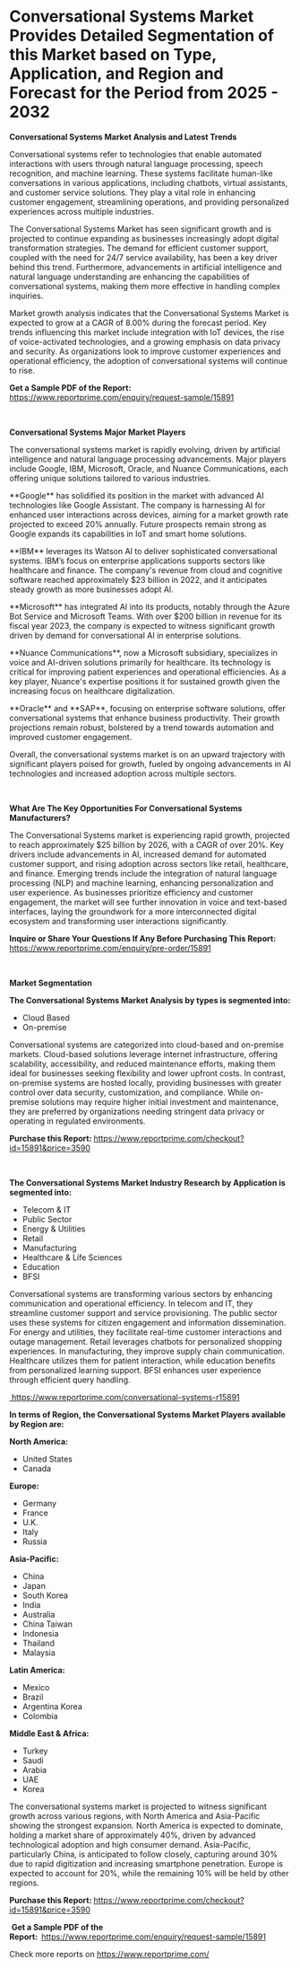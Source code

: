<p><h1>Conversational Systems Market Provides Detailed Segmentation of this Market based on Type, Application, and Region and Forecast for the Period from 2025 - 2032</h1></p><p><strong>Conversational Systems Market Analysis and Latest Trends</strong></p>
<p><p>Conversational systems refer to technologies that enable automated interactions with users through natural language processing, speech recognition, and machine learning. These systems facilitate human-like conversations in various applications, including chatbots, virtual assistants, and customer service solutions. They play a vital role in enhancing customer engagement, streamlining operations, and providing personalized experiences across multiple industries.</p><p>The Conversational Systems Market has seen significant growth and is projected to continue expanding as businesses increasingly adopt digital transformation strategies. The demand for efficient customer support, coupled with the need for 24/7 service availability, has been a key driver behind this trend. Furthermore, advancements in artificial intelligence and natural language understanding are enhancing the capabilities of conversational systems, making them more effective in handling complex inquiries.</p><p>Market growth analysis indicates that the Conversational Systems Market is expected to grow at a CAGR of 8.00% during the forecast period. Key trends influencing this market include integration with IoT devices, the rise of voice-activated technologies, and a growing emphasis on data privacy and security. As organizations look to improve customer experiences and operational efficiency, the adoption of conversational systems will continue to rise.</p></p>
<p><strong>Get a Sample PDF of the Report:&nbsp;</strong> <a href="https://www.reportprime.com/enquiry/request-sample/15891?utm_campaign=2940&utm_medium=2&utm_source=Github&utm_content=ia&utm_term=20032025&utm_id=conversational-systems">https://www.reportprime.com/enquiry/request-sample/15891</a></p>
<p>&nbsp;</p>
<p><strong>Conversational Systems Major Market Players</strong></p>
<p><p>The conversational systems market is rapidly evolving, driven by artificial intelligence and natural language processing advancements. Major players include Google, IBM, Microsoft, Oracle, and Nuance Communications, each offering unique solutions tailored to various industries.</p><p>**Google** has solidified its position in the market with advanced AI technologies like Google Assistant. The company is harnessing AI for enhanced user interactions across devices, aiming for a market growth rate projected to exceed 20% annually. Future prospects remain strong as Google expands its capabilities in IoT and smart home solutions.</p><p>**IBM** leverages its Watson AI to deliver sophisticated conversational systems. IBM’s focus on enterprise applications supports sectors like healthcare and finance. The company's revenue from cloud and cognitive software reached approximately $23 billion in 2022, and it anticipates steady growth as more businesses adopt AI.</p><p>**Microsoft** has integrated AI into its products, notably through the Azure Bot Service and Microsoft Teams. With over $200 billion in revenue for its fiscal year 2023, the company is expected to witness significant growth driven by demand for conversational AI in enterprise solutions.</p><p>**Nuance Communications**, now a Microsoft subsidiary, specializes in voice and AI-driven solutions primarily for healthcare. Its technology is critical for improving patient experiences and operational efficiencies. As a key player, Nuance's expertise positions it for sustained growth given the increasing focus on healthcare digitalization.</p><p>**Oracle** and **SAP**, focusing on enterprise software solutions, offer conversational systems that enhance business productivity. Their growth projections remain robust, bolstered by a trend towards automation and improved customer engagement.</p><p>Overall, the conversational systems market is on an upward trajectory with significant players poised for growth, fueled by ongoing advancements in AI technologies and increased adoption across multiple sectors.</p></p>
<p>&nbsp;</p>
<p><strong>What Are The Key Opportunities For Conversational Systems Manufacturers?</strong></p>
<p><p>The Conversational Systems market is experiencing rapid growth, projected to reach approximately $25 billion by 2026, with a CAGR of over 20%. Key drivers include advancements in AI, increased demand for automated customer support, and rising adoption across sectors like retail, healthcare, and finance. Emerging trends include the integration of natural language processing (NLP) and machine learning, enhancing personalization and user experience. As businesses prioritize efficiency and customer engagement, the market will see further innovation in voice and text-based interfaces, laying the groundwork for a more interconnected digital ecosystem and transforming user interactions significantly.</p></p>
<p><strong>Inquire or Share Your Questions If Any Before Purchasing This Report:</strong> <a href="https://www.reportprime.com/enquiry/pre-order/15891?utm_campaign=2940&utm_medium=2&utm_source=Github&utm_content=ia&utm_term=20032025&utm_id=conversational-systems">https://www.reportprime.com/enquiry/pre-order/15891</a></p>
<p>&nbsp;</p>
<p><strong>Market Segmentation</strong></p>
<p><strong>The Conversational Systems Market Analysis by types is segmented into:</strong></p>
<p><ul><li>Cloud Based</li><li>On-premise</li></ul></p>
<p><p>Conversational systems are categorized into cloud-based and on-premise markets. Cloud-based solutions leverage internet infrastructure, offering scalability, accessibility, and reduced maintenance efforts, making them ideal for businesses seeking flexibility and lower upfront costs. In contrast, on-premise systems are hosted locally, providing businesses with greater control over data security, customization, and compliance. While on-premise solutions may require higher initial investment and maintenance, they are preferred by organizations needing stringent data privacy or operating in regulated environments.</p></p>
<p><strong>Purchase this Report:&nbsp;</strong><a href="https://www.reportprime.com/checkout?id=15891&price=3590&utm_campaign=2940&utm_medium=2&utm_source=Github&utm_content=ia&utm_term=20032025&utm_id=conversational-systems">https://www.reportprime.com/checkout?id=15891&price=3590</a></p>
<p>&nbsp;</p>
<p><strong>The Conversational Systems Market Industry Research by Application is segmented into:</strong></p>
<p><ul><li>Telecom & IT</li><li>Public Sector</li><li>Energy & Utilities</li><li>Retail</li><li>Manufacturing</li><li>Healthcare & Life Sciences</li><li>Education</li><li>BFSI</li></ul></p>
<p><p>Conversational systems are transforming various sectors by enhancing communication and operational efficiency. In telecom and IT, they streamline customer support and service provisioning. The public sector uses these systems for citizen engagement and information dissemination. For energy and utilities, they facilitate real-time customer interactions and outage management. Retail leverages chatbots for personalized shopping experiences. In manufacturing, they improve supply chain communication. Healthcare utilizes them for patient interaction, while education benefits from personalized learning support. BFSI enhances user experience through efficient query handling.</p></p>
<p><a href="https://www.reportprime.com/conversational-systems-r15891?utm_campaign=2940&utm_medium=2&utm_source=Github&utm_content=ia&utm_term=20032025&utm_id=conversational-systems">&nbsp;https://www.reportprime.com/conversational-systems-r15891</a></p>
<p><strong>In terms of Region, the Conversational Systems Market Players available by Region are:</strong></p>
<p>
    <p> <strong> North America: </strong>
        <ul>
            <li>United States</li>
            <li>Canada</li>
        </ul>
        </p> 
    <p> <strong> Europe: </strong>
        <ul>
            <li>Germany</li>
            <li>France</li>
            <li>U.K.</li>
            <li>Italy</li>
            <li>Russia</li>
        </ul>
        </p> 
    <p> <strong> Asia-Pacific: </strong>
        <ul>
            <li>China</li>
            <li>Japan</li>
            <li>South Korea</li>
            <li>India</li>
            <li>Australia</li>
            <li>China Taiwan</li>
            <li>Indonesia</li>
            <li>Thailand</li>
            <li>Malaysia</li>
        </ul>
        </p> 
    <p> <strong> Latin America: </strong>
        <ul>
            <li>Mexico</li>
            <li>Brazil</li>
            <li>Argentina Korea</li>
            <li>Colombia</li>
        </ul>
        </p> 
    <p> <strong> Middle East & Africa: </strong>
        <ul>
            <li>Turkey</li>
            <li>Saudi</li>
            <li>Arabia</li>
            <li>UAE</li>
            <li>Korea</li>
        </ul>
    </p>
    </p>
<p><p>The conversational systems market is projected to witness significant growth across various regions, with North America and Asia-Pacific showing the strongest expansion. North America is expected to dominate, holding a market share of approximately 40%, driven by advanced technological adoption and high consumer demand. Asia-Pacific, particularly China, is anticipated to follow closely, capturing around 30% due to rapid digitization and increasing smartphone penetration. Europe is expected to account for 20%, while the remaining 10% will be held by other regions.</p></p>
<p><strong>Purchase this Report: </strong><a href="https://www.reportprime.com/checkout?id=15891&price=3590&utm_campaign=2940&utm_medium=2&utm_source=Github&utm_content=ia&utm_term=20032025&utm_id=conversational-systems">https://www.reportprime.com/checkout?id=15891&price=3590</a></p>
<p>&nbsp;<strong>Get a Sample PDF of the Report:&nbsp;&nbsp;</strong><a href="https://www.reportprime.com/enquiry/request-sample/15891?utm_campaign=2940&utm_medium=2&utm_source=Github&utm_content=ia&utm_term=20032025&utm_id=conversational-systems">https://www.reportprime.com/enquiry/request-sample/15891</a></p>
<p><strong></strong></p>
<p>Check more reports on <a href="https://www.reportprime.com/?utm_campaign=2940&utm_medium=2&utm_source=Github&utm_content=ia&utm_term=20032025&utm_id=conversational-systems">https://www.reportprime.com/</a></p>